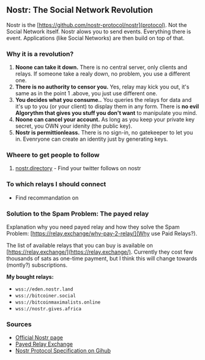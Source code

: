 ## Nostr: The Social Network Revolution
Nostr is the [https://github.com/nostr-protocol/nostr](protocol). Not the Social Network itself. Nostr alows you to send events. Everything there is event. Applications (like Social Networks) are then build on top of that.

### Why it is a revolution?

1. **Noone can take it down.** There is no central server, only clients and relays. If someone take a realy down, no problem, you use a different one.
2. **There is no authority to censor you.** Yes, relay may kick you out, it's same as in the point 1 .above, you just use different one.
3. **You decides what you consume..** You queries the relays for data and it's up to you (or your client) to display them in any form. There is **no evil Algorythm that gives you stuff you don't want** to manipulate you mind.
5. **Noone can cancel your account.** As long as you keep your private key secret, you OWN your idenity (the public key).
6. **Nostr is permittionleass.** There is no sign-in, no gatekeeper to let you in. Evenryone can create an identity just by generating keys.

### Wheere to get people to follow

1. [nostr.directory](https://www.nostr.directory/) - Find your twitter follows on  nostr

### To which relays I should connect

- Find recommandation on [](https://nostrgraph.net/relay_recommendation#)

### Solution to the Spam Problem: The payed relay

Explanation why you need payed relay and how they solve the Spam Problem: [https://relay.exchange/why-pay-2-relay/](Why use Paid Relays?).

The list of available relays that you can buy is available on [https://relay.exchange/](https://relay.exchange/). Currently they cost few thousands of sats as one-time payment, but I think this will change towards (montly?) subscriptions.

**My bought relays:**
- `wss://eden.nostr.land`
- `wss://bitcoiner.social`
- `wss://bitcoinmaximalists.online`
- `wss://nostr.gives.africa`

### Sources
- [Official Nostr page](https://nostr.com/)
- [Payed Relay Exchange](https://relay.exchange/)
- [Nostr Protocol Specification on Gihub](https://github.com/nostr-protocol/nostr)
